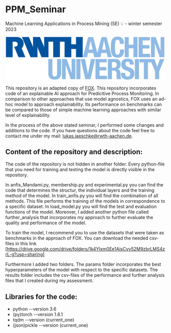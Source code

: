 # PPM_Seminar

Machine Learning Applications in Process Mining (SE) 💡 - winter semester 2023

<img src="images/RWTH_Logo.png" width="500">

This repository is an adapted copy of [FOX](https://github.com/vinspdb/FOX). This repository incorporates code of an explainable AI approach for Predicitive Process Monitoring. In comparison to other approaches that use model agnostics, FOX uses an ad-hoc model to approach explainability. Its performance on benchmarks can be compared to those of simple machine learning approaches with similar level of explainability.

In the process of the above stated seminar, I performed some changes and additions to the code. If you have questions about the code feel free to contact me under my mail: lukas.jaeschke@rwth-aachen.de.

## Content of the repository and description:

The code of the repository is not hidden in another folder. Every python-file that you need for training and testing the model is directly visible in the repository.

In anfis_Mandami.py, membership.py and experimental.py you can find the code that determines the structur, the individual layers and the training method of the model. In train_anfis.py you will find the combination of all methods. This file performs the training of the models in correspondence to a specific dataset. In load_model.py you will find the test and evaluation functions of the model. Moreover, I added another python file called further_analysis that incorporates my approach to further evaluate the quality and performance of the model. 

To train the model, I recommend you to use the datasets that were taken as benchmarks in the approach of FOX. You can download the needed csv-files in this link [https://drive.google.com/drive/folders/1k4Ylxm0Ee1AisCvy52M9zbrLMS4zrL-g?usp=sharing]

Furthermore I added two folders. The params folder incorporates the best hyperparameters of the model with respect to the specific datasets. The results folder includes the csv-files of the performance and further analysis files that I created during my assessment.

## Libraries for the code:
<ul>
    <li>python --version 3.6</li>
    <li>(py)torch --version 1.8.1</li>
    <li>tqdm --version (current_one)</li>
    <li>(json)pickle --version (current_one)</li>
</ul>

